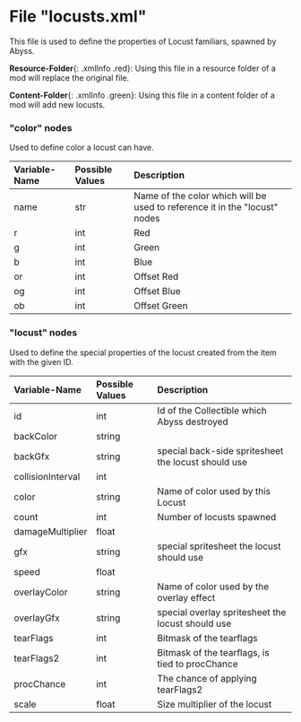 # File "locusts.xml"
This file is used to define the properties of Locust familiars, spawned by Abyss.

**Resource-Folder**{: .xmlInfo .red}: Using this file in a resource folder of a mod will replace the original file.

**Content-Folder**{: .xmlInfo .green}: Using this file in a content folder of a mod will add new locusts.


### "color" nodes
Used to define color a locust can have.

| Variable-Name | Possible Values | Description |
|:--|:--|:--|
| name | str | Name of the color which will be used to reference it in the "locust" nodes|
| r | int | Red |
| g | int | Green |
| b | int | Blue |
| or | int | Offset Red |
| og | int | Offset Blue |
| ob | int | Offset Green |

### "locust" nodes
Used to define the special properties of the locust created from the item with the given ID.

| Variable-Name | Possible Values | Description |
|:--|:--|:--|
| id | int | Id of the Collectible which Abyss destroyed |
| backColor | string ||
| backGfx | string | special back-side spritesheet the locust should use |
| collisionInterval | int ||
| color | string | Name of color used by this Locust|
| count | int | Number of locusts spawned |
| damageMultiplier | float ||
| gfx | string | special spritesheet the locust should use |
| speed | float ||
| overlayColor | string | Name of color used by the overlay effect |
| overlayGfx | string |special overlay spritesheet the locust should use |
| tearFlags | int | Bitmask of the tearflags  |
| tearFlags2 | int | Bitmask of the tearflags, is tied to procChance |
| procChance | int | The chance of applying tearFlags2 |
| scale | float | Size multiplier of the locust|
